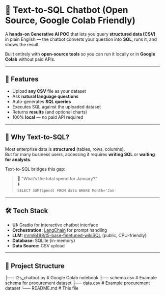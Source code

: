 # 🧠 Text-to-SQL Chatbot (Open Source, Google Colab Friendly)

A **hands-on Generative AI POC** that lets you query **structured data (CSV)** in plain English — the chatbot converts your question into **SQL**, runs it, and shows the result.

Built entirely with **open-source tools** so you can run it locally or in **Google Colab** without paid APIs.

---

## 🚀 Features
- Upload **any CSV** file as your dataset
- Ask **natural language questions**
- Auto-generates **SQL queries**
- Executes SQL against the uploaded dataset
- Returns **results** (and optional charts)
- 100% **local** — no paid API required

---

## 📌 Why Text-to-SQL?
Most enterprise data is **structured** (tables, rows, columns).  
But for many business users, accessing it requires **writing SQL** or **waiting for analysts**.

Text-to-SQL bridges this gap:
> 💬 "What’s the total spend for January?"  
> ⬇️  
> `SELECT SUM(Spend) FROM data WHERE Month='Jan'`

---

## 🛠️ Tech Stack
- **UI:** [Gradio](https://gradio.app/) for interactive chatbot interface
- **Orchestration:** [LangChain](https://www.langchain.com/) for prompt handling
- **LLM:** [mrm8488/t5-base-finetuned-wikiSQL](https://huggingface.co/mrm8488/t5-base-finetuned-wikiSQL) (public, CPU-friendly)
- **Database:** SQLite (in-memory)
- **Data Source:** CSV upload

---

## 📂 Project Structure
├── t2s_chatbot.py # Google Colab notebook
├── schema.csv # Example schema for procurement dataset
├── data.csv # Example procurement dataset
└── README.md # This file
